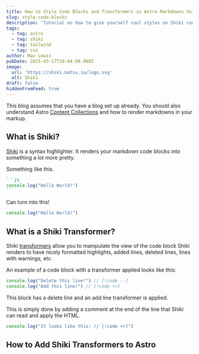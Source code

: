 ```yaml
---
title: How to Style Code Blocks and Transformers in Astro Markdowns Using Shiki
slug: style-code-blocks
description: 'Tutorial on how to give yourself cool styles on Shiki codeblocks. '
tags:
  - tag: astro
  - tag: shiki
  - tag: tailwind
  - tag: css
author: Max Lewis
pubDate: 2025-03-17T20:04:00.000Z
image:
  url: 'https://shiki.matsu.io/logo.svg'
  alt: Shiki
draft: false
hiddenFromFeed: true
---
```


This blog assumes that you have a blog set up already. You should also understand Astro [Content Collections](https://docs.astro.build/en/guides/content-collections/) and how to render markdowns in your markup. 

## What is Shiki?

[Shiki](https://shiki.matsu.io) is a syntax highlighter. It renders your markdown code blocks into something a lot more pretty. 

Something like this.

````markdown
```js
console.log("Hello World!")
```
````

Can turn into this!

```javascript
console.log("Hello World!")
```

## What is a Shiki Transformer?

Shiki [transformers](https://shiki.matsu.io/guide/transformers) allow you to manipulate the view of the code block Shiki renders to have nicely formatted highlights, added lines, deleted lines, lines with warnings, etc. 

An example of a code block with a transformer applied looks like this: 

```javascript
console.log("Delete this line!") // [!code --]
console.log("Add this line!") // [!code ++]
```

This block has a delete line and an add line transformer is applied. 

This is simply done by adding a comment at the end of the line that Shiki can read and apply the HTML. 

```javascript
console.log("It looks like this: // [!code ++]")
```

## How to Add Shiki Transformers to Astro
